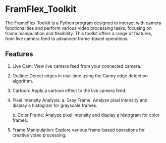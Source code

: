# FramFlex_Toolkit
The FrameFlex Toolkit is a Python program designed to interact with camera functionalities and perform various video processing tasks, focusing on frame manipulation and flexibility. This toolkit offers a range of features, from live camera feed to advanced frame-based operations.

## Features
1. Live Cam: View live camera feed from your connected camera.

2. Outline: Detect edges in real-time using the Canny edge detection algorithm.

3. Cartoon: Apply a cartoon effect to the live camera feed.

4. Pixel Intensity Analysis:
    a. Gray Frame: Analyze pixel intensity and display a histogram for grayscale frames.

    b. Color Frame: Analyze pixel intensity and display a histogram for color frames.

5. Frame Manipulation: Explore various frame-based operations for creative video processing.

